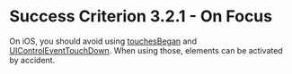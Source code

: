 # Success Criterion 3.2.1 - On Focus

On iOS, you should avoid using [touchesBegan](https://developer.apple.com/documentation/uikit/uiresponder/1621142-touchesbegan) and [UIControlEventTouchDown](https://developer.apple.com/documentation/uikit/uicontrolevents/uicontroleventtouchdown). When using those, elements can be activated by accident.